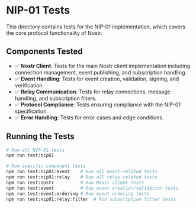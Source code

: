 # NIP-01 Tests

This directory contains tests for the NIP-01 implementation, which covers the core protocol functionality of Nostr.

## Components Tested

- ✅ **Nostr Client**: Tests for the main Nostr client implementation including connection management, event publishing, and subscription handling.
- ✅ **Event Handling**: Tests for event creation, validation, signing, and verification.
- ✅ **Relay Communication**: Tests for relay connections, message handling, and subscription filters.
- ✅ **Protocol Compliance**: Tests ensuring compliance with the NIP-01 specification.
- ✅ **Error Handling**: Tests for error cases and edge conditions.

## Running the Tests

```bash
# Run all NIP-01 tests
npm run test:nip01

# Run specific component tests
npm run test:nip01:event    # Run all event-related tests
npm run test:nip01:relay    # Run all relay-related tests
npm run test:nostr          # Run Nostr client tests
npm run test:event          # Run event creation/validation tests
npm run test:event:ordering # Run event ordering tests
npm run test:nip01:relay:filter  # Run subscription filter tests
```